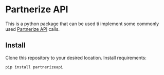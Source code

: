 # Partnerize API
This is a python package that can be used ti implement some commonly used [Partnerize API](https://api-docs.partnerize.com/) calls.

## Install
Clone this repository to your desired location. Install requirements:
```
pip install partnerizeapi
```